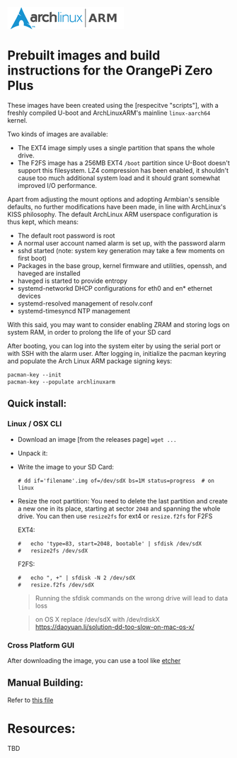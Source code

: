 ![ArchlinuxARM logo](.github/.img/alarm.png)

# Prebuilt images and build instructions for the OrangePi Zero Plus
These images have been created using the [respecitve "scripts"], with a freshly compiled U-boot and ArchLinuxARM's mainline `linux-aarch64` kernel.

Two kinds of images are available:
- The EXT4 image simply uses a single partition that spans the whole drive.
- The F2FS image has a 256MB EXT4 `/boot` partition since U-Boot doesn't support this filesystem. LZ4 compression has been enabled, it shouldn't cause too much additional system load and it should grant somewhat improved I/O performance.

Apart from adjusting the mount options and adopting Armbian's sensible defaults, no further modifications have been made, in line with ArchLinux's KISS philosophy.
The default ArchLinux ARM userspace configuration is thus kept, which means:
- The default root password is root
- A normal user account named alarm is set up, with the password alarm
- sshd started (note: system key generation may take a few moments on first boot)
- Packages in the base group, kernel firmware and utilities, openssh, and haveged are installed
- haveged is started to provide entropy
- systemd-networkd DHCP configurations for eth0 and en* ethernet devices
- systemd-resolved management of resolv.conf
- systemd-timesyncd NTP management

With this said, you may want to consider enabling ZRAM and storing logs on system RAM, in order to prolong the life of your SD card

After booting, you can log into the system eiter by using the serial port or with SSH with the alarm user.
After logging in, initialize the pacman keyring and populate the Arch Linux ARM package signing keys:
```
pacman-key --init
pacman-key --populate archlinuxarm
```

## Quick install:
### Linux / OSX CLI
- Download an image [from the releases page]
`wget ...`
- Unpack it: ` `
- Write the image to your SD Card:
    ```
    # dd if='filename'.img of=/dev/sdX bs=1M status=progress  # on linux
    ```
- Resize the root partition:
    You need to delete the last partition and create a new one in its place, starting at sector `2048` and spanning the whole drive.
    You can then use `resize2fs` for ext4 or `resize.f2fs` for F2FS

    EXT4:
    ```
    #   echo 'type=83, start=2048, bootable' | sfdisk /dev/sdX
    #   resize2fs /dev/sdX
    ```

    F2FS:
    ```
    #   echo ", +" | sfdisk -N 2 /dev/sdX
    #   resize.f2fs /dev/sdX
    ```
    > Running the sfdisk commands on the wrong drive will lead to data loss

    > on OS X replace /dev/sdX with /dev/rdiskX
    > https://daoyuan.li/solution-dd-too-slow-on-mac-os-x/

### Cross Platform GUI
After downloading the image, you can use a tool like [etcher](https://etcher.balena.io/)

## Manual Building:
Refer to [this file](manualBuild.md)



# Resources:
TBD
